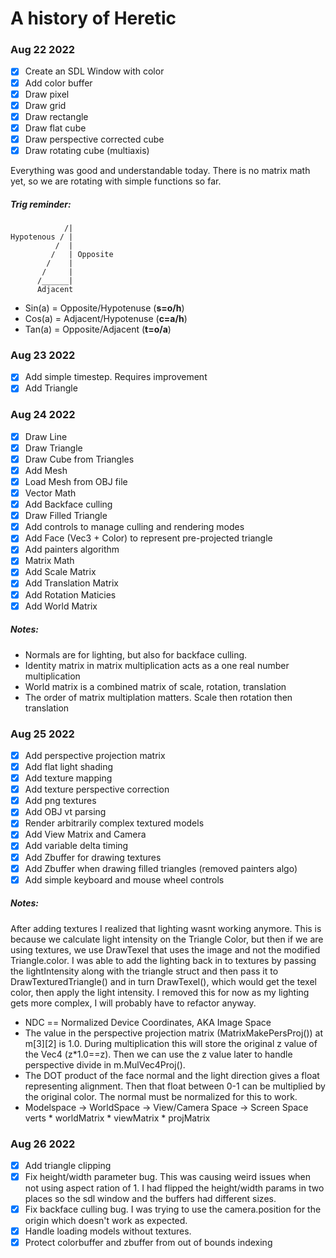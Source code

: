# A history of Heretic

### Aug 22 2022

- [x] Create an SDL Window with color
- [x] Add color buffer
- [x] Draw pixel
- [x] Draw grid
- [x] Draw rectangle
- [x] Draw flat cube
- [x] Draw perspective corrected cube
- [x] Draw rotating cube (multiaxis)

Everything was good and understandable today. There is no matrix math
yet, so we are rotating with simple functions so far.

##### Trig reminder:

```
            /|
Hypotenous / |
          /  |
         /   | Opposite
        /    |
       /     |
      /______|
      Adjacent
```

- Sin(a) = Opposite/Hypotenuse (**s=o/h**)
- Cos(a) = Adjacent/Hypotenuse (**c=a/h**)
- Tan(a) = Opposite/Adjacent (**t=o/a**)

### Aug 23 2022

- [x] Add simple timestep. Requires improvement
- [x] Add Triangle

### Aug 24 2022

- [x] Draw Line
- [x] Draw Triangle
- [x] Draw Cube from Triangles
- [x] Add Mesh
- [x] Load Mesh from OBJ file
- [x] Vector Math
- [x] Add Backface culling
- [x] Draw Filled Triangle
- [x] Add controls to manage culling and rendering modes
- [x] Add Face (Vec3 + Color) to represent pre-projected triangle
- [x] Add painters algorithm
- [x] Matrix Math
- [x] Add Scale Matrix
- [x] Add Translation Matrix
- [x] Add Rotation Maticies
- [x] Add World Matrix

##### Notes:

- Normals are for lighting, but also for backface culling.
- Identity matrix in matrix multiplication acts as a one real number multiplication
- World matrix is a combined matrix of scale, rotation, translation
- The order of matrix multiplation matters. Scale then rotation then translation

### Aug 25 2022

- [x] Add perspective projection matrix
- [x] Add flat light shading
- [x] Add texture mapping
- [x] Add texture perspective correction
- [x] Add png textures
- [x] Add OBJ vt parsing
- [x] Render arbitrarily complex textured models
- [x] Add View Matrix and Camera
- [x] Add variable delta timing
- [x] Add Zbuffer for drawing textures
- [x] Add Zbuffer when drawing filled triangles (removed painters algo)
- [x] Add simple keyboard and mouse wheel controls

##### Notes:

After adding textures I realized that lighting wasnt working
anymore. This is because we calculate light intensity on the Triangle
Color, but then if we are using textures, we use DrawTexel that uses
the image and not the modified Triangle.color. I was able to add the
lighting back in to textures by passing the lightIntensity along with
the triangle struct and then pass it to DrawTexturedTriangle() and in
turn DrawTexel(), which would get the texel color, then apply the
light intensity. I removed this for now as my lighting gets more
complex, I will probably have to refactor anyway.

- NDC == Normalized Device Coordinates, AKA Image Space
- The value in the perspective projection matrix
  (MatrixMakePersProj()) at m[3][2] is 1.0. During multiplication this
  will store the original z value of the Vec4 (z*1.0==z). Then we can
  use the z value later to handle perspective divide in
  m.MulVec4Proj().
- The DOT product of the face normal and the light direction gives a
  float representing alignment. Then that float between 0-1 can be
  multiplied by the original color. The normal must be normalized for
  this to work.
- Modelspace -> WorldSpace -> View/Camera Space -> Screen Space
  verts       * worldMatrix * viewMatrix         * projMatrix

### Aug 26 2022

- [x] Add triangle clipping
- [x] Fix height/width parameter bug. This was causing weird issues
      when not using aspect ration of 1. I had flipped the
      height/width params in two places so the sdl window and the
      buffers had different sizes.
- [x] Fix backface culling bug. I was trying to use the
      camera.position for the origin which doesn't work as expected.
- [x] Handle loading models without textures.
- [x] Protect colorbuffer and zbuffer from out of bounds indexing
